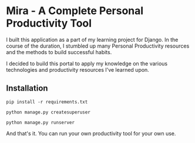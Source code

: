 # Mira - A Complete Personal Productivity Tool

I built this application as a part of my learning project for Django. In the course of the duration, I stumbled up many Personal Productivity resources and the methods to build successful habits.

I decided to build this portal to apply my knowledge on the various technologies and productivity resources I've learned upon.

## Installation

```
pip install -r requirements.txt

python manage.py createsuperuser

python manage.py runserver 

```

And that's it. You can run your own productivity tool for your own use.
